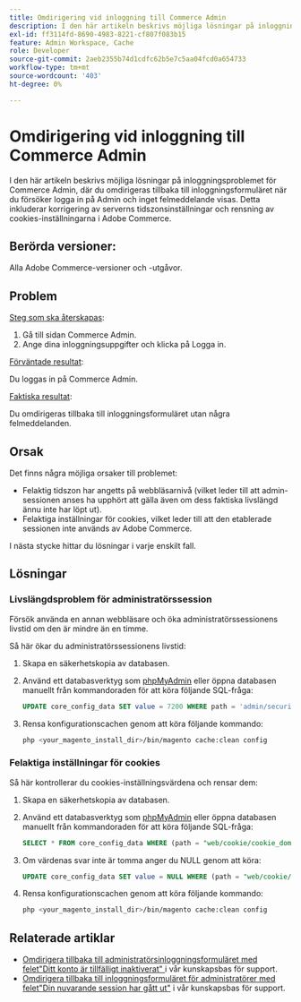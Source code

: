 ```yaml
---
title: Omdirigering vid inloggning till Commerce Admin
description: I den här artikeln beskrivs möjliga lösningar på inloggningsproblemet för Commerce Admin, där du omdirigeras tillbaka till inloggningsformuläret när du försöker logga in på Admin och inget felmeddelande visas. Detta inkluderar korrigering av serverns tidszonsinställningar och rensning av cookies-inställningarna i Adobe Commerce.
exl-id: ff3114fd-8690-4983-8221-cf807f083b15
feature: Admin Workspace, Cache
role: Developer
source-git-commit: 2aeb2355b74d1cdfc62b5e7c5aa04fcd0a654733
workflow-type: tm+mt
source-wordcount: '403'
ht-degree: 0%

---
```


# Omdirigering vid inloggning till Commerce Admin

I den här artikeln beskrivs möjliga lösningar på inloggningsproblemet för Commerce Admin, där du omdirigeras tillbaka till inloggningsformuläret när du försöker logga in på Admin och inget felmeddelande visas. Detta inkluderar korrigering av serverns tidszonsinställningar och rensning av cookies-inställningarna i Adobe Commerce.

## Berörda versioner:

Alla Adobe Commerce-versioner och -utgåvor.

## Problem

<u>Steg som ska återskapas</u>:

1. Gå till sidan Commerce Admin.
1. Ange dina inloggningsuppgifter och klicka på Logga in.

<u>Förväntade resultat</u>:

Du loggas in på Commerce Admin.

<u>Faktiska resultat</u>:

Du omdirigeras tillbaka till inloggningsformuläret utan några felmeddelanden.

## Orsak

Det finns några möjliga orsaker till problemet:

* Felaktig tidszon har angetts på webbläsarnivå (vilket leder till att admin-sessionen anses ha upphört att gälla även om dess faktiska livslängd ännu inte har löpt ut).
* Felaktiga inställningar för cookies, vilket leder till att den etablerade sessionen inte används av Adobe Commerce.

I nästa stycke hittar du lösningar i varje enskilt fall.

## Lösningar

### Livslängdsproblem för administratörssession

Försök använda en annan webbläsare och öka administratörssessionens livstid om den är mindre än en timme.

Så här ökar du administratörssessionens livstid:

1. Skapa en säkerhetskopia av databasen.
1. Använd ett databasverktyg som [phpMyAdmin](https://experienceleague.adobe.com/en/docs/commerce-operations/installation-guide/prerequisites/optional-software#phpmyadmin) eller öppna databasen manuellt från kommandoraden för att köra följande SQL-fråga:

   ```sql
   UPDATE core_config_data SET value = 7200 WHERE path = 'admin/security/session_lifetime';
   ```

1. Rensa konfigurationscachen genom att köra följande kommando:

   ```bash
   php <your_magento_install_dir>/bin/magento cache:clean config
   ```

### Felaktiga inställningar för cookies

Så här kontrollerar du cookies-inställningsvärdena och rensar dem:

1. Skapa en säkerhetskopia av databasen.
1. Använd ett databasverktyg som [phpMyAdmin](https://experienceleague.adobe.com/en/docs/commerce-operations/installation-guide/prerequisites/optional-software#phpmyadmin) eller öppna databasen manuellt från kommandoraden för att köra följande SQL-fråga:

   ```sql
   SELECT * FROM core_config_data WHERE (path = "web/cookie/cookie_domain" OR path = "web/cookie/cookie_path");
   ```

1. Om värdenas svar inte är tomma anger du NULL genom att köra:

   ```sql
   UPDATE core_config_data SET value = NULL WHERE (path = "web/cookie/cookie_domain" OR path = "web/cookie/cookie_path");
   ```

1. Rensa konfigurationscachen genom att köra följande kommando:

   ```bash
   php <your_magento_install_dir>/bin/magento cache:clean config
   ```

## Relaterade artiklar

* [Omdirigera tillbaka till administratörsinloggningsformuläret med felet&quot;Ditt konto är tillfälligt inaktiverat&quot; ](/help/troubleshooting/miscellaneous/redirect-back-to-the-admin-login-form-with-your-account-is-temporarily-disabled-error.md) i vår kunskapsbas för support.
* [Omdirigera tillbaka till inloggningsformuläret för administratörer med felet&quot;Din nuvarande session har gått ut&quot;](/help/troubleshooting/miscellaneous/redirect-back-to-the-admin-login-form-with-your-current-session-has-been-expired-error.md) i vår kunskapsbas för support.
